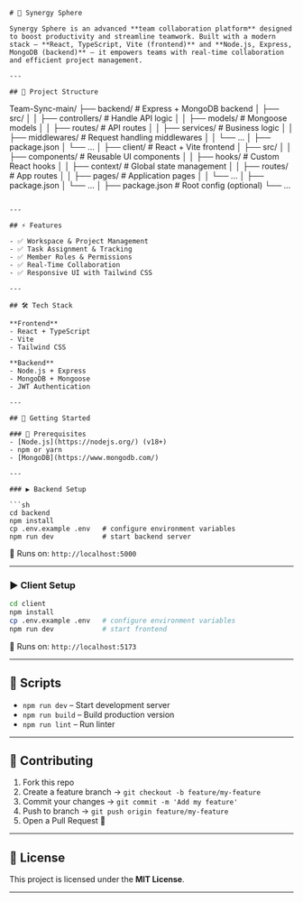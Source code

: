 ```
# 🚀 Synergy Sphere  

Synergy Sphere is an advanced **team collaboration platform** designed to boost productivity and streamline teamwork. Built with a modern stack – **React, TypeScript, Vite (frontend)** and **Node.js, Express, MongoDB (backend)** – it empowers teams with real-time collaboration and efficient project management.  

---

## 📂 Project Structure  

```

Team-Sync-main/
├── backend/               # Express + MongoDB backend
│   ├── src/
│   │   ├── controllers/   # Handle API logic
│   │   ├── models/        # Mongoose models
│   │   ├── routes/        # API routes
│   │   ├── services/      # Business logic
│   │   ├── middlewares/   # Request handling middlewares
│   │   └── ...
│   ├── package.json
│   └── ...
│
├── client/                # React + Vite frontend
│   ├── src/
│   │   ├── components/    # Reusable UI components
│   │   ├── hooks/         # Custom React hooks
│   │   ├── context/       # Global state management
│   │   ├── routes/        # App routes
│   │   ├── pages/         # Application pages
│   │   └── ...
│   ├── package.json
│   └── ...
│
├── package.json           # Root config (optional)
└── ...

````

---

## ⚡ Features  

- ✅ Workspace & Project Management  
- ✅ Task Assignment & Tracking  
- ✅ Member Roles & Permissions  
- ✅ Real-Time Collaboration  
- ✅ Responsive UI with Tailwind CSS  

---

## 🛠️ Tech Stack  

**Frontend**  
- React + TypeScript  
- Vite  
- Tailwind CSS  

**Backend**  
- Node.js + Express  
- MongoDB + Mongoose  
- JWT Authentication  

---

## 🚀 Getting Started  

### 📌 Prerequisites  
- [Node.js](https://nodejs.org/) (v18+)  
- npm or yarn  
- [MongoDB](https://www.mongodb.com/)  

---

### ▶ Backend Setup  

```sh
cd backend
npm install
cp .env.example .env   # configure environment variables
npm run dev            # start backend server
````

🔹 Runs on: `http://localhost:5000`

---

### ▶ Client Setup

```sh
cd client
npm install
cp .env.example .env   # configure environment variables
npm run dev            # start frontend
```

🔹 Runs on: `http://localhost:5173`

---

## 📜 Scripts

* `npm run dev` – Start development server
* `npm run build` – Build production version
* `npm run lint` – Run linter

---

## 🤝 Contributing

1. Fork this repo
2. Create a feature branch → `git checkout -b feature/my-feature`
3. Commit your changes → `git commit -m 'Add my feature'`
4. Push to branch → `git push origin feature/my-feature`
5. Open a Pull Request 🎉

---

## 📄 License

This project is licensed under the **MIT License**.

---

